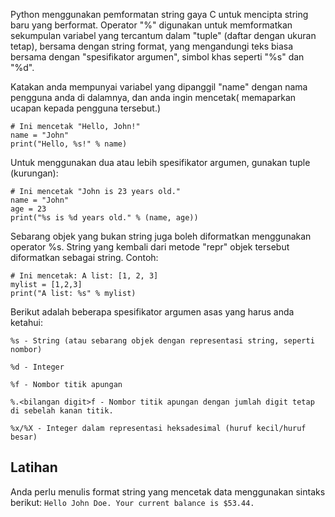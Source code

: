 Python menggunakan pemformatan string gaya C untuk mencipta string baru yang berformat. Operator "%" digunakan untuk memformatkan sekumpulan variabel yang tercantum dalam "tuple" (daftar dengan ukuran tetap), bersama dengan string format, yang mengandungi teks biasa bersama dengan "spesifikator argumen", simbol khas seperti "%s" dan "%d".

Katakan anda mempunyai variabel yang dipanggil "name" dengan nama pengguna anda di dalamnya, dan anda ingin mencetak( memaparkan ucapan kepada pengguna tersebut.)

    # Ini mencetak "Hello, John!"
    name = "John"
    print("Hello, %s!" % name)

Untuk menggunakan dua atau lebih spesifikator argumen, gunakan tuple (kurungan):

    # Ini mencetak "John is 23 years old."
    name = "John"
    age = 23
    print("%s is %d years old." % (name, age))

Sebarang objek yang bukan string juga boleh diformatkan menggunakan operator %s. String yang kembali dari metode "repr" objek tersebut diformatkan sebagai string. Contoh:

    # Ini mencetak: A list: [1, 2, 3]
    mylist = [1,2,3]
    print("A list: %s" % mylist)

Berikut adalah beberapa spesifikator argumen asas yang harus anda ketahui:


`%s - String (atau sebarang objek dengan representasi string, seperti nombor)`

`%d - Integer`

`%f - Nombor titik apungan`

`%.<bilangan digit>f - Nombor titik apungan dengan jumlah digit tetap di sebelah kanan titik.`

`%x/%X - Integer dalam representasi heksadesimal (huruf kecil/huruf besar)`


Latihan
--------

Anda perlu menulis format string yang mencetak data menggunakan sintaks berikut:
    `Hello John Doe. Your current balance is $53.44.`